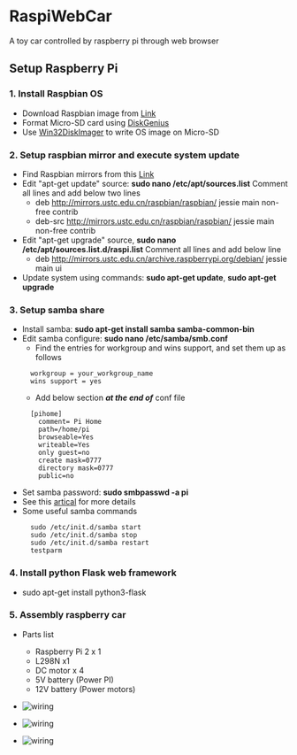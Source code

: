 # RaspiWebCar

A toy car controlled by raspberry pi through web browser

## Setup Raspberry Pi

### 1. Install Raspbian OS

* Download Raspbian image from [Link](https://www.raspberrypi.org/downloads/raspbian/)
* Format Micro-SD card using [DiskGenius](http://www.diskgenius.cn/)
* Use [Win32DiskImager](https://sourceforge.net/projects/win32diskimager/files/latest/download) to write OS image on Micro-SD

### 2. Setup raspbian mirror and execute system update

* Find Raspbian mirrors from this [Link](http://www.raspbian.org/RaspbianMirrors)
* Edit "apt-get update" source: **sudo nano /etc/apt/sources.list** Comment all lines and add below two lines
  + deb http://mirrors.ustc.edu.cn/raspbian/raspbian/ jessie main non-free contrib
  + deb-src http://mirrors.ustc.edu.cn/raspbian/raspbian/ jessie main non-free contrib
* Edit "apt-get upgrade" source, **sudo nano /etc/apt/sources.list.d/raspi.list** Comment all lines and add below line
  + deb http://mirrors.ustc.edu.cn/archive.raspberrypi.org/debian/ jessie main ui
* Update system using commands: **sudo apt-get update**, **sudo apt-get upgrade**

### 3. Setup samba share

* Install samba: **sudo apt-get install samba samba-common-bin**
* Edit samba configure: **sudo nano /etc/samba/smb.conf**
  + Find the entries for workgroup and wins support, and set them up as follows
  ```
    workgroup = your_workgroup_name
    wins support = yes
  ```
  + Add below section **_at the end of_** conf file
  ```
    [pihome]
      comment= Pi Home
      path=/home/pi
      browseable=Yes
      writeable=Yes
      only guest=no
      create mask=0777
      directory mask=0777
      public=no
  ```
* Set samba password: **sudo smbpasswd -a pi**
* See this [artical](http://raspberrywebserver.com/serveradmin/share-your-raspberry-pis-files-and-folders-across-a-network.html) for more details
* Some useful samba commands
  ```
    sudo /etc/init.d/samba start
    sudo /etc/init.d/samba stop
    sudo /etc/init.d/samba restart
    testparm
  ```

### 4. Install python Flask web framework

* sudo apt-get install python3-flask

### 5. Assembly raspberry car
* Parts list
  + Raspberry Pi 2 x 1
  + L298N x1
  + DC motor x 4
  + 5V battery (Power PI)
  + 12V battery (Power motors)

* ![wiring](https://github.com/neptune46/RaspiWebCar/blob/master/wiring.jpg?raw=true)
* ![wiring](https://github.com/neptune46/RaspiWebCar/blob/master/wiring2.jpg?raw=true)
* ![wiring](https://github.com/neptune46/RaspiWebCar/blob/master/wiring3.jpg?raw=true)
